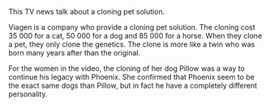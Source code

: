 This TV news talk about a cloning pet solution.

Viagen is a company who provide a cloning pet solution. The cloning cost 35 000 for a cat, 50 000 for a dog and 85 000  for a horse.
When they clone a pet, they only clone the genetics. The clone is more like a twin who was born many years after than the original.

For the women in the video, the cloning of her dog Pillow was a way to continue his legacy with Phoenix. She confirmed that Phoenix seem to be the exact same dogs than Pillow, but in fact he have a completely different personality.

